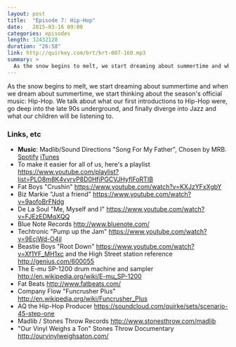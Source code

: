 ```yaml
---
layout: post
title:  "Episode 7: Hip-Hop"
date:   2015-03-16 09:00
categories: episodes
length: 32432128
duration: "26:58"
link: http://quirkey.com/brt/brt-007-160.mp3
summary: >
  As the snow begins to melt, we start dreaming about summertime and when we dream about summertime, we start thinking about the season's official music: Hip-Hop. We talk about what our first introductions to Hip-Hop were, go deep into the late 90s underground, and finally diverge into Jazz and what _our_ children will be listening to.
---
```

As the snow begins to melt, we start dreaming about summertime and when we dream about summertime, we start thinking about the season's official music: Hip-Hop. We talk about what our first introductions to Hip-Hop were, go deep into the late 90s underground, and finally diverge into Jazz and what _our_ children will be listening to.

<!-- more -->

### Links, etc

* <strong>Music</strong>: Madlib/Sound Directions "Song For My Father", Chosen by MRB. [Spotify](https://open.spotify.com/track/6GaHgaqNpzPgn31d4E5aJ0) [iTunes](https://itunes.apple.com/us/album/shades-blue-madlib-invades/id739355678)
* To make it easier for all of us, here's a playlist <https://www.youtube.com/playlist?list=PLO8m8K4vvrvP8D0HfiPGCVJHyflFoRTIB>
* Fat Boys "Crushin" <https://www.youtube.com/watch?v=KXJzYFxXgbY>
* Biz Markie "Just a friend" <https://www.youtube.com/watch?v=9aofoBrFNdg>
* De La Soul "Me, Myself and I" <https://www.youtube.com/watch?v=FJEzEDMqXQQ>
* Blue Note Records <http://www.bluenote.com/>
* Techtronic "Pump up the Jam" <https://www.youtube.com/watch?v=9EcjWd-O4jI>
* Beastie Boys "Root Down" <https://www.youtube.com/watch?v=Xf1YF_MH1xc> and the High Street station reference <http://genius.com/600055>
* The E-mu SP-1200 drum machine and sampler <http://en.wikipedia.org/wiki/E-mu_SP-1200>
* Fat Beats <http://www.fatbeats.com/>
* Company Flow "Funcrusher Plus" <http://en.wikipedia.org/wiki/Funcrusher_Plus>
* AQ the Hip-Hop Producer <https://soundcloud.com/quirke/sets/scenario-45-step-one>
* Madlib / Stones Throw Records <http://www.stonesthrow.com/madlib>
* "Our Vinyl Weighs a Ton" Stones Throw Documentary <http://ourvinylweighsaton.com/>
